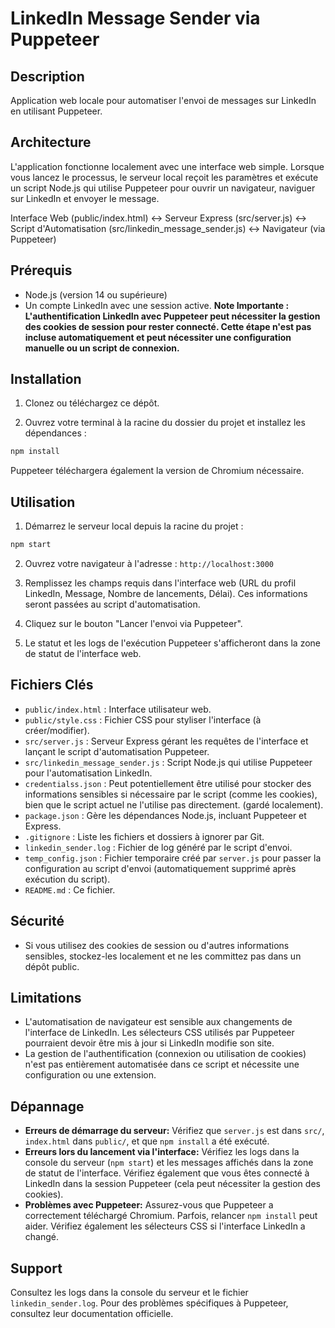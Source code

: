 # LinkedIn Message Sender via Puppeteer

## Description
Application web locale pour automatiser l'envoi de messages sur LinkedIn en utilisant Puppeteer.

## Architecture
L'application fonctionne localement avec une interface web simple. Lorsque vous lancez le processus, le serveur local reçoit les paramètres et exécute un script Node.js qui utilise Puppeteer pour ouvrir un navigateur, naviguer sur LinkedIn et envoyer le message.

Interface Web (public/index.html) <-> Serveur Express (src/server.js) <-> Script d'Automatisation (src/linkedin_message_sender.js) <-> Navigateur (via Puppeteer)

## Prérequis
- Node.js (version 14 ou supérieure)
- Un compte LinkedIn avec une session active. **Note Importante : L'authentification LinkedIn avec Puppeteer peut nécessiter la gestion des cookies de session pour rester connecté. Cette étape n'est pas incluse automatiquement et peut nécessiter une configuration manuelle ou un script de connexion.**

## Installation

1. Clonez ou téléchargez ce dépôt.

2. Ouvrez votre terminal à la racine du dossier du projet et installez les dépendances :
```bash
npm install
```
Puppeteer téléchargera également la version de Chromium nécessaire.

## Utilisation

1. Démarrez le serveur local depuis la racine du projet :
```bash
npm start
```

2. Ouvrez votre navigateur à l'adresse : `http://localhost:3000`

3. Remplissez les champs requis dans l'interface web (URL du profil LinkedIn, Message, Nombre de lancements, Délai). Ces informations seront passées au script d'automatisation.

4. Cliquez sur le bouton "Lancer l'envoi via Puppeteer".

5. Le statut et les logs de l'exécution Puppeteer s'afficheront dans la zone de statut de l'interface web.

## Fichiers Clés
- `public/index.html` : Interface utilisateur web.
- `public/style.css` : Fichier CSS pour styliser l'interface (à créer/modifier).
- `src/server.js` : Serveur Express gérant les requêtes de l'interface et lançant le script d'automatisation Puppeteer.
- `src/linkedin_message_sender.js` : Script Node.js qui utilise Puppeteer pour l'automatisation LinkedIn.
- `credentialss.json` : Peut potentiellement être utilisé pour stocker des informations sensibles si nécessaire par le script (comme les cookies), bien que le script actuel ne l'utilise pas directement. (gardé localement).
- `package.json` : Gère les dépendances Node.js, incluant Puppeteer et Express.
- `.gitignore` : Liste les fichiers et dossiers à ignorer par Git.
- `linkedin_sender.log` : Fichier de log généré par le script d'envoi.
- `temp_config.json` : Fichier temporaire créé par `server.js` pour passer la configuration au script d'envoi (automatiquement supprimé après exécution du script).
- `README.md` : Ce fichier.

## Sécurité
- Si vous utilisez des cookies de session ou d'autres informations sensibles, stockez-les localement et ne les committez pas dans un dépôt public.

## Limitations
- L'automatisation de navigateur est sensible aux changements de l'interface de LinkedIn. Les sélecteurs CSS utilisés par Puppeteer pourraient devoir être mis à jour si LinkedIn modifie son site.
- La gestion de l'authentification (connexion ou utilisation de cookies) n'est pas entièrement automatisée dans ce script et nécessite une configuration ou une extension.

## Dépannage
- **Erreurs de démarrage du serveur:** Vérifiez que `server.js` est dans `src/`, `index.html` dans `public/`, et que `npm install` a été exécuté.
- **Erreurs lors du lancement via l'interface:** Vérifiez les logs dans la console du serveur (`npm start`) et les messages affichés dans la zone de statut de l'interface. Vérifiez également que vous êtes connecté à LinkedIn dans la session Puppeteer (cela peut nécessiter la gestion des cookies).
- **Problèmes avec Puppeteer:** Assurez-vous que Puppeteer a correctement téléchargé Chromium. Parfois, relancer `npm install` peut aider. Vérifiez également les sélecteurs CSS si l'interface LinkedIn a changé.

## Support
Consultez les logs dans la console du serveur et le fichier `linkedin_sender.log`. Pour des problèmes spécifiques à Puppeteer, consultez leur documentation officielle.
